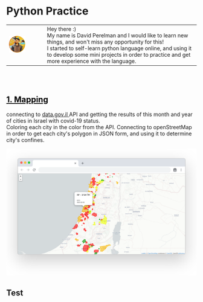 <style>
td, th {
   border: none!important;
}
</style>

# Python Practice

<table>
    <tr>
        <td style='width:20%; border:0'>
            <img src='ProfilePicture.png' width=50% height=50%>
        </td>
        <td style='width:80%'>
            Hey there :)
            <br />My name is David Perelman and I would like to learn new things, and won't miss any opportunity for
            this!
            <br />I started to self-learn python language online, and using it to develop some mini projects in order to
            practice and get more experience with the language.
        </td>
    <tr>
</table>


<br/>
<br/>


## <a href='/1.covid_cities' style='color:black'>1. Mapping</a>
connecting to <a href='https://data.gov.il/'> data.gov.il </a> API and getting the results of this month and year of cities in Israel with covid-19 status. 
<br/>Coloring each city in the color from the API. Connecting to openStreetMap in order to get each city's polygon in JSON form, and using it to determine city's confines.

<img src='/1.covid_cities/screenshot.png'>


## Test